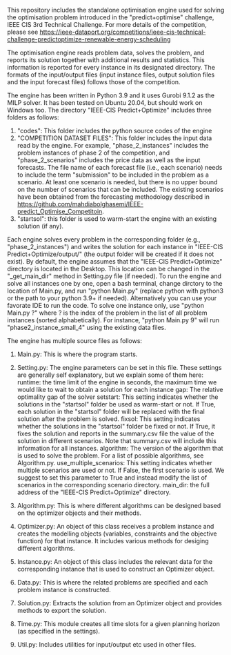 This repository includes the standalone optimisation engine used for solving the optimisation problem introduced in the "predict+optimise" challenge,
IEEE CIS 3rd Technical Challenge. For more details of the competition, please see
https://ieee-dataport.org/competitions/ieee-cis-technical-challenge-predictoptimize-renewable-energy-scheduling

The optimisation engine reads problem data, solves the problem, and reports its solution together with additional results and statistics. This information is reported for every instance in its designated directory. The formats of the input/output files (input instance files, output solution files and the input forecast files) follows those of the competition.

The engine has been written in Python 3.9 and it uses Gurobi 9.1.2 as the MILP solver. It has been tested on Ubuntu 20.04, but should work on Windows too. The directory "IEEE-CIS Predict+Optimize" includes three folders as follows:

1. "codes": This folder includes the python source codes of the engine
2. "COMPETITION DATASET FILES": This folder includes the input data read by the engine. For example, "phase_2_instances" includes the problem instances of phase 2 of the competition, and "phase_2_scenarios" includes the price data as well as the input forecasts. The file name of each forecast file (i.e., each scenario) needs to include the term "submission" to be included in the problem as a scenario. At least one scenario is needed, but there is no upper bound on the number of scenarios that can be included. The existing scenarios have been obtained from the forecasting methodology described in https://github.com/mahdiabolghasemi/IEEE-predict_Optimise_Competitoin.
3. "startsol": this folder is used to warm-start the engine with an existing solution (if any).

Each engine solves every problem in the corresponding folder (e.g., "phase_2_instances") and writes the solution for each instance in "IEEE-CIS Predict+Optimize/output/" (the output folder will be created if it does not exist). By default, the engine assumes that the "IEEE-CIS Predict+Optimize" directory is located in the Desktop. This location can be changed in the "_get_main_dir" method in Setting.py file (if needed). To run the engine and solve all instances one by one, open a bash terminal, change dirctory to the location of Main.py, and run "python Main.py" (replace python with python3 or the path to your python 3.9+ if needed). Alternatively you can use your favorate IDE to run the code. To solve one instance only, use "python Main.py ?" where ? is the index of the problem in the list of all problem instances (sorted alphabetically). For instance, "python Main.py 9" will run "phase2_instance_small_4" using the existing data files.


The engine has multiple source files as follows:

1. Main.py: This is where the program starts.

2. Setting.py: The engine parameters can be set in this file. These settings are generally self explanatory, but we explain some of them here:
runtime: the time limit of the engine in seconds, the maximum time we would like to wait to obtain a solution for each instance
gap: The relative optimality gap of the solver
setstart: This setting indicates whether the solutions in the "startsol" folder be used as warm-start or not. If True, each solution in the "startsol" folder will be replaced with the final solution after the problem is solved.
fixsol: This setting indicates whether the solutions in the "startsol" folder be fixed or not. If True, it fixes the solution and reports in the summary.csv file the value of the solution in different scenarios. Note that summary.csv will include this information for all instances.
algorithm: The version of the algorithm that is used to solve the problem. For a list of possible algorithms, see Algorithm.py.
use_multiple_scenarios: This setting indicates whether multiple scenarios are used or not. If False, the first scenario is used. We suggest to set this parameter to True and instead modify the list of scenarios in the corresponding scenario directory.
main_dir: the full address of the "IEEE-CIS Predict+Optimize" directory.

3. Algorithm.py: This is where different algorithms can be designed based on the optimizer objects and their methods.

4. Optimizer.py: An object of this class receives a problem instance and creates the modelling objects (variables, constraints and the objective function) for that instance. It includes various methods for desiging different algorithms.

5. Instance.py: An object of this class includes the relevant data for the corresponding instance that is used to construct an Optimizer object.

6. Data.py: This is where the related problems are specified and each problem instance is constructed.

7. Solution.py: Extracts the solution from an Optimizer object and provides methods to export the solution.

8. Time.py: This module creates all time slots for a given planning horizon (as specified in the settings).

9. Util.py: Includes utilities for input/output etc used in other files.

